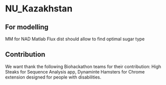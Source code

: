 # NU_Kazakhstan
## For modelling
MM for NAD 
Matlab Flux dist should allow to find optimal sugar type

Contribution
-----------------------------------------------------------------------------------------------------------------------------------------------------------------------------------
We want thank the following Biohackathon teams for their contribution: High Steaks for Sequence Analysis app, Dynaminte Hamsters for Chrome extension designed for people with disabilities.
